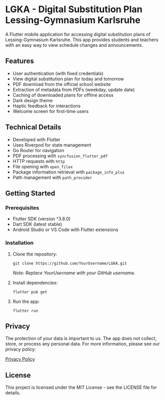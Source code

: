 # LGKA - Digital Substitution Plan Lessing-Gymnasium Karlsruhe

A Flutter mobile application for accessing digital substitution plans of Lessing-Gymnasium Karlsruhe. This app provides students and teachers with an easy way to view schedule changes and announcements.

## Features

- User authentication (with fixed credentials)
- View digital substitution plan for today and tomorrow
- PDF download from the official school website
- Extraction of metadata from PDFs (weekday, update date)
- Caching of downloaded plans for offline access
- Dark design theme
- Haptic feedback for interactions
- Welcome screen for first-time users

## Technical Details

- Developed with Flutter
- Uses Riverpod for state management
- Go Router for navigation
- PDF processing with `syncfusion_flutter_pdf`
- HTTP requests with `http`
- File opening with `open_filex`
- Package information retrieval with `package_info_plus`
- Path management with `path_provider`

## Getting Started

### Prerequisites

- Flutter SDK (version ^3.8.0)
- Dart SDK (latest stable)
- Android Studio or VS Code with Flutter extensions

### Installation

1. Clone the repository:
    ```
    git clone https://github.com/YourUsername/LGKA.git
    ```
    *Note: Replace YourUsername with your GitHub username.*

2. Install dependencies:
   ```
   flutter pub get
   ```

3. Run the app:
    ```
    flutter run
    ```

## Privacy

The protection of your data is important to us. The app does not collect, store, or process any personal data. For more information, please see our privacy policy:

[Privacy Policy](https://luka-loehr.github.io/lgka-privacy/)

## License

This project is licensed under the MIT License - see the LICENSE file for details.
